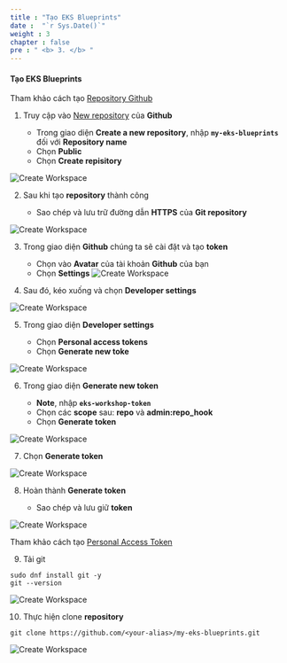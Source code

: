 ```yaml
---
title : "Tạo EKS Blueprints"
date :  "`r Sys.Date()`" 
weight : 3 
chapter : false
pre : " <b> 3. </b> "
---
```


#### Tạo EKS Blueprints

Tham khảo cách tạo [Repository Github](https://docs.github.com/en/get-started/quickstart/create-a-repo)

1.  Truy cập vào [New repository](https://github.com/new) của **Github**
    
    *   Trong giao diện **Create a new repository**, nhập **`my-eks-blueprints`** đối với **Repository name**
    *   Chọn **Public**
    *   Chọn **Create repisitory**

![Create Workspace](/images/3-createeksblueprints/001-createeksblueprints.png?featherlight=false&width=90pc)

2.  Sau khi tạo **repository** thành công
    
    *   Sao chép và lưu trữ đường dẫn **HTTPS** của **Git repository**

![Create Workspace](/images/3-createeksblueprints/002-createeksblueprints.png?featherlight=false&width=90pc)

3.  Trong giao diện **Github** chúng ta sẽ cài đặt và tạo **token**
    
    *   Chọn vào **Avatar** của tài khoản **Github** của bạn
    *   Chọn **Settings**
![Create Workspace](/images/3-createeksblueprints/003-createeksblueprints.png?featherlight=false&width=90pc)


4.  Sau đó, kéo xuống và chọn **Developer settings**

![Create Workspace](/images/3-createeksblueprints/004-createeksblueprints.png?featherlight=false&width=90pc)


5.  Trong giao diện **Developer settings**
    
    *   Chọn **Personal access tokens**
    *   Chọn **Generate new toke**

![Create Workspace](/images/3-createeksblueprints/005-createeksblueprints.png?featherlight=false&width=90pc)


6.  Trong giao diện **Generate new token**
    
    *   **Note**, nhập **`eks-workshop-token`**
    *   Chọn các **scope** sau: **repo** và **admin:repo\_hook**
    *   Chọn **Generate token**

![Create Workspace](/images/3-createeksblueprints/006-createeksblueprints.png?featherlight=false&width=90pc)

7.  Chọn **Generate token**

![Create Workspace](/images/3-createeksblueprints/007-createeksblueprints.png?featherlight=false&width=90pc)

8.  Hoàn thành **Generate token**
    
    *   Sao chép và lưu giữ **token**

![Create Workspace](/images/3-createeksblueprints/008-createeksblueprints.png?featherlight=false&width=90pc)

Tham khảo cách tạo [Personal Access Token](https://docs.github.com/en/authentication/keeping-your-account-and-data-secure/creating-a-personal-access-token)


9.  Tải git
```
sudo dnf install git -y
git --version
```

![Create Workspace](/images/3-createeksblueprints/009-createeksblueprints.png?featherlight=false&width=90pc)

10.  Thực hiện clone **repository**

```
git clone https://github.com/<your-alias>/my-eks-blueprints.git
```


![Create Workspace](/images/3-createeksblueprints/010-createeksblueprints.png?featherlight=false&width=90pc)